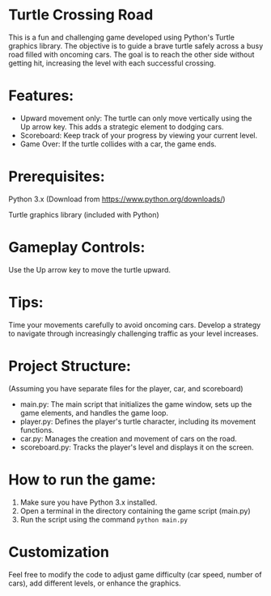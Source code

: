 # Turtle Crossing Road

This is a fun and challenging game developed using Python's Turtle graphics library. The objective is to guide a brave turtle safely across a busy road filled with oncoming cars. The goal is to reach the other side without getting hit, increasing the level with each successful crossing.

# Features:

* Upward movement only: The turtle can only move vertically using the Up arrow key. This adds a strategic element to dodging cars.
* Scoreboard: Keep track of your progress by viewing your current level.
* Game Over: If the turtle collides with a car, the game ends.

# Prerequisites:

Python 3.x (Download from https://www.python.org/downloads/)

Turtle graphics library (included with Python)

# Gameplay Controls:

Use the Up arrow key to move the turtle upward.

# Tips:

Time your movements carefully to avoid oncoming cars. Develop a strategy to navigate through increasingly challenging traffic as your level increases.

# Project Structure:

(Assuming you have separate files for the player, car, and scoreboard)

* main.py: The main script that initializes the game window, sets up the game elements, and handles the game loop.
* player.py: Defines the player's turtle character, including its movement functions.
* car.py: Manages the creation and movement of cars on the road.
* scoreboard.py: Tracks the player's level and displays it on the screen.

# How to run the game:

1. Make sure you have Python 3.x installed.
2. Open a terminal in the directory containing the game script (main.py)
3. Run the script using the command `python main.py` 

# Customization

Feel free to modify the code to adjust game difficulty (car speed, number of cars), add different levels, or enhance the graphics.